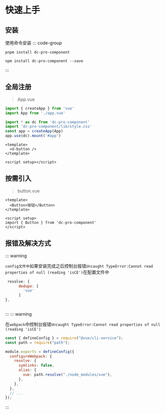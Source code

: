 <!--
 * @Date: 2023-10-18 13:01:07
 * @Auth: 2659946805@qq.com
 * @LastEditors: 2659946805@qq.com
 * @LastEditTime: 2023-11-10 17:25:27
 * @FilePath: \various-curious-ui\docs\guide\method.md
-->

# 快速上手

## 安装

使用命令安装
::: code-group

```shell [pnpm]
pnpm install dc-pro-component

```

```shell [npm]
npm install dc-pro-component --save
```

:::







## 全局注册


> App.vue

```js
import { createApp } from 'vue'
import App from './app.vue'

import * as dc from 'dc-pro-component' 
import 'dc-pro-component/lib/style.css' 
const app = createApp(App) 
app.use(dc).mount('#app') 
```

```vue
<template>
  <d-button />
</template>

<script setup></script>
```

## 按需引入

> button.vue

```vue
<template>
  <Button>按钮</Button>
</template>

<script setup>
import { Button } from 'dc-pro-component'
</script>
```
## 报错及解决方式
::: warning



`config文件中`如果安装完成之后控制台报错`Uncaught TypeError:Cannot read properties of null (reading 'isCE')`在配置文件中
```js
 resolve: {
	  dedupe: [
	    'vue'
	  ]
},
   		

```
:::
::: warning

在`webpack`中控制台报错`Uncaught TypeError:Cannot read properties of null (reading 'isCE')`
```js
const { defineConfig } = require("@vue/cli-service");
const path = require("path");

module.exports = defineConfig({
  configureWebpack: {
    resolve: {
      symlinks: false,
      alias: {
        vue: path.resolve("./node_modules/vue"),
      },
    },
  },
  // ...
});
```
:::